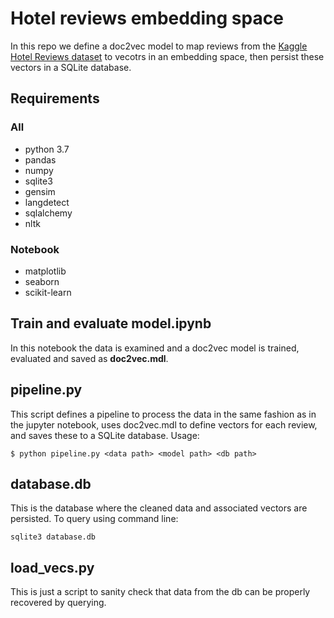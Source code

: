 # Hotel reviews embedding space
In this repo we define a doc2vec model to map reviews from the [Kaggle Hotel Reviews dataset](https://www.kaggle.com/datafiniti/hotel-reviews) to vecotrs in an embedding space, then persist these vectors in a SQLite database.

## Requirements
### All
- python 3.7
- pandas
- numpy
- sqlite3
- gensim
- langdetect
- sqlalchemy
- nltk

### Notebook
- matplotlib
- seaborn
- scikit-learn

## Train and evaluate model.ipynb
In this notebook the data is examined and a doc2vec model is trained, evaluated and saved as **doc2vec.mdl**.

## pipeline.py
This script defines a pipeline to process the data in the same fashion as in the jupyter notebook, uses doc2vec.mdl to define vectors for each review, and saves these to a SQLite database. Usage:

`$ python pipeline.py <data path> <model path> <db path>`

## database.db
This is the database where the cleaned data and associated vectors are persisted. To query using command line:

`sqlite3 database.db`

## load_vecs.py
This is just a script to sanity check that data from the db can be properly recovered by querying.
